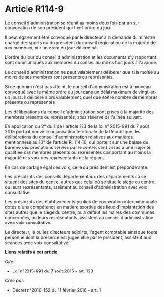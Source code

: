 # Article R114-9

Le conseil d'administration se réunit au moins deux fois par an sur convocation de son président qui fixe l'ordre du jour. 

Il peut également être convoqué par le directeur à la demande du ministre chargé des sports ou du président du conseil
régional ou de la majorité de ses membres, sur un ordre du jour déterminé. 

L'ordre du jour du conseil d'administration et les documents s'y rapportant sont communiqués aux membres du conseil au moins
huit jours à l'avance. 

Le conseil d'administration ne peut valablement délibérer que si la moitié au moins de ses membres sont présents ou
représentés. 

Si ce quorum n'est pas atteint, le conseil d'administration est à nouveau convoqué avec le même ordre du jour dans un délai
maximum de vingt-et-un jours. Il délibère alors valablement, quel que soit le nombre de membres présents ou représentés. 

Les délibérations du conseil d'administration sont prises à la majorité des membres présents ou représentés, sous réserve de
l'alinéa suivant. 

En application du 2° du II de l'article 133 de la loi n° 2015-991 du 7 août 2015 portant nouvelle organisation territoriale
de la République, les délibérations du conseil d'administration relatives aux matières mentionnées au 10° de l'article R.
114-10, qui portent sur une baisse du barème des prestations servies par le centre, sont prises à une majorité qualifiée des
membres présents ou représentés comportant au moins la majorité des voix des représentants de la région. 

En cas de partage égal des voix, celle du président est prépondérante. 

Les présidents des conseils départementaux des départements où se situent des sites du centre, autres que celui où se situe
le siège du centre, ou leurs représentants, assistent au conseil d'administration avec voix consultative. 

Les présidents des établissements publics de coopération intercommunale dotés d'une compétence en matière sportive des lieux
d'implantation des sites autres que le siège du centre, ou à défaut les maires des communes concernées, ou leurs
représentants, assistent au conseil d'administration avec voix consultative. 

Le directeur, le ou les directeurs adjoints, l'agent comptable ainsi que toute personne dont la présence est jugée utile par
le président, assistent aux séances avec voix consultative.

**Liens relatifs à cet article**

_Cite_:

  - Loi n°2015-991 du 7 août 2015 - art. 133

_Créé par_:

  - Décret n°2016-152 du 11 février 2016 - art. 1

